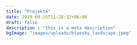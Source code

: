 ```yaml
---
title: "Projekte"
date: 2019-09-25T11:28:32+06:00
draft: false
description : "this is a meta description"
bgImage: "images/uploads/bluesky_landscape.jpeg"
---
```


